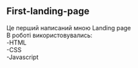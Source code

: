 ## First-landing-page
Це перший написаний мною Landing page  
В роботі використовувались:  
-HTML  
-CSS  
-Javascript  
